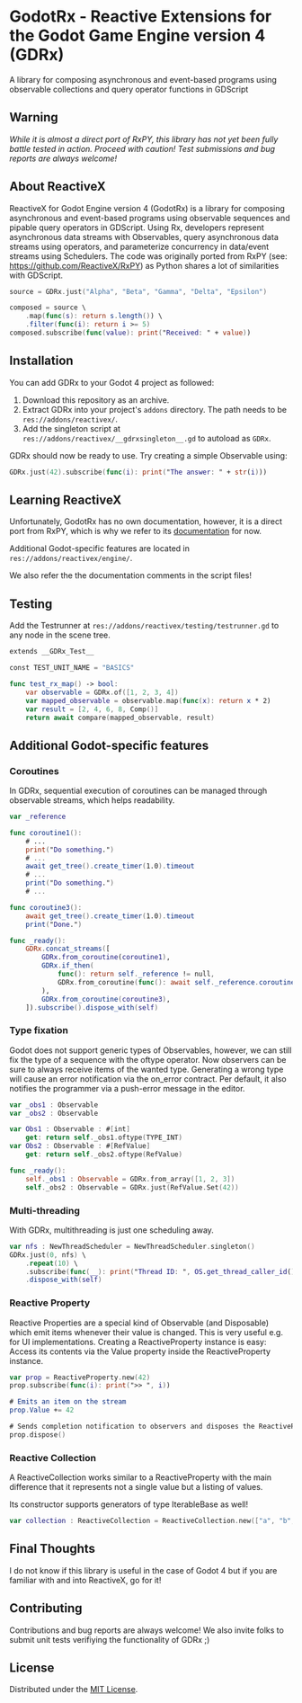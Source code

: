 # GodotRx - Reactive Extensions for the Godot Game Engine version 4 (GDRx)

A library for composing asynchronous and event-based programs using observable collections and query operator functions in GDScript

## Warning
*While it is almost a direct port of RxPY, this library has not yet been fully battle tested in action. Proceed with caution! Test submissions and bug reports are always welcome!*

## About ReactiveX

ReactiveX for Godot Engine version 4 (GodotRx) is a library for composing asynchronous and event-based programs using observable sequences and pipable query operators in GDScript. Using Rx, developers represent asynchronous data streams with Observables, query asynchronous data streams using operators, and parameterize concurrency in data/event streams using Schedulers. The code was originally ported from RxPY (see: https://github.com/ReactiveX/RxPY) as Python shares a lot of similarities with GDScript.

```swift
source = GDRx.just("Alpha", "Beta", "Gamma", "Delta", "Epsilon")

composed = source \
    .map(func(s): return s.length()) \
    .filter(func(i): return i >= 5)
composed.subscribe(func(value): print("Received: " + value))
```

## Installation
You can add GDRx to your Godot 4 project as followed:

1. Download this repository as an archive.
2. Extract GDRx into your project's `addons` directory. The path needs to be `res://addons/reactivex/`.
3. Add the singleton script at `res://addons/reactivex/__gdrxsingleton__.gd` to autoload as `GDRx`.

GDRx should now be ready to use. Try creating a simple Observable using:

```swift
GDRx.just(42).subscribe(func(i): print("The answer: " + str(i)))
```

## Learning ReactiveX
Unfortunately, GodotRx has no own documentation, however, it is a direct port from RxPY, which is why we refer to its [documentation](https://rxpy.readthedocs.io/en/latest/) for now.

Additional Godot-specific features are located in `res://addons/reactivex/engine/`.

We also refer the the documentation comments in the script files!

## Testing

Add the Testrunner at `res://addons/reactivex/testing/testrunner.gd` to any node in the scene tree.

```swift
extends __GDRx_Test__

const TEST_UNIT_NAME = "BASICS"

func test_rx_map() -> bool:
	var observable = GDRx.of([1, 2, 3, 4])
	var mapped_observable = observable.map(func(x): return x * 2)
	var result = [2, 4, 6, 8, Comp()]
	return await compare(mapped_observable, result)
```

## Additional Godot-specific features

### Coroutines

In GDRx, sequential execution of coroutines can be managed through observable streams, which helps readability.

```swift
var _reference

func coroutine1():
	# ... 
	print("Do something.")
	# ...
	await get_tree().create_timer(1.0).timeout
	# ...
	print("Do something.")
	# ...

func coroutine3():
	await get_tree().create_timer(1.0).timeout
	print("Done.")

func _ready():
	GDRx.concat_streams([
		GDRx.from_coroutine(coroutine1),
		GDRx.if_then(
			func(): return self._reference != null,
			GDRx.from_coroutine(func(): await self._reference.coroutine2())
		),
		GDRx.from_coroutine(coroutine3),
	]).subscribe().dispose_with(self)
```

### Type fixation

Godot does not support generic types of Observables, however, we can still fix the type of a sequence with the oftype operator. Now observers can be sure to always receive items of the wanted type. Generating a wrong type will cause an error notification via the on_error contract. Per default, it also notifies the programmer via a push-error message in the editor.

```swift
var _obs1 : Observable
var _obs2 : Observable

var Obs1 : Observable : #[int]
	get: return self._obs1.oftype(TYPE_INT)
var Obs2 : Observable : #[RefValue]
	get: return self._obs2.oftype(RefValue)

func _ready():
	self._obs1 : Observable = GDRx.from_array([1, 2, 3])
	self._obs2 : Observable = GDRx.just(RefValue.Set(42))
```

### Multi-threading

With GDRx, multithreading is just one scheduling away.

```swift
var nfs : NewThreadScheduler = NewThreadScheduler.singleton()
GDRx.just(0, nfs) \
	.repeat(10) \
	.subscribe(func(__): print("Thread ID: ", OS.get_thread_caller_id())) \
	.dispose_with(self)
```

### Reactive Property

Reactive Properties are a special kind of Observable (and Disposable) which emit items whenever their value is changed. This is very useful e.g. for UI implementations. Creating a ReactiveProperty instance is easy: Access its contents via the Value property inside the ReactiveProperty instance.

```swift
var prop = ReactiveProperty.new(42)
prop.subscribe(func(i): print(">> ", i))

# Emits an item on the stream
prop.Value += 42 

# Sends completion notification to observers and disposes the ReactiveProperty
prop.dispose()
```

### Reactive Collection

A ReactiveCollection works similar to a ReactiveProperty with the main difference that it represents not a single value but a listing of values.

Its constructor supports generators of type IterableBase as well!

```swift
var collection : ReactiveCollection = ReactiveCollection.new(["a", "b", "c", "d", "e", "f"])
```

## Final Thoughts

I do not know if this library is useful in the case of Godot 4 but if you are familiar with and into ReactiveX, go for it!

## Contributing

Contributions and bug reports are always welcome! We also invite folks to submit unit tests verifiying the functionality of GDRx ;)

## License

Distributed under the [MIT License](https://github.com/Neroware/GodotRx/blob/master/LICENSE).